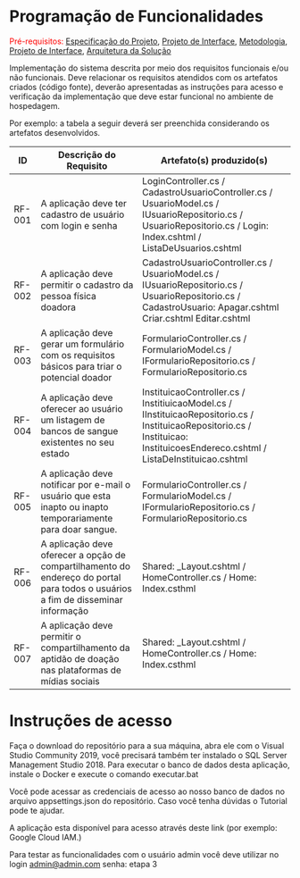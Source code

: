 # Programação de Funcionalidades

<span style="color:red">Pré-requisitos: <a href="2-Especificação do Projeto.md"> Especificação do Projeto</a></span>, <a href="3-Projeto de Interface.md"> Projeto de Interface</a>, <a href="4-Metodologia.md"> Metodologia</a>, <a href="3-Projeto de Interface.md"> Projeto de Interface</a>, <a href="5-Arquitetura da Solução.md"> Arquitetura da Solução</a>

Implementação do sistema descrita por meio dos requisitos funcionais e/ou não funcionais. Deve relacionar os requisitos atendidos com os artefatos criados (código fonte), deverão apresentadas as instruções para acesso e verificação da implementação que deve estar funcional no ambiente de hospedagem.

Por exemplo: a tabela a seguir deverá ser preenchida considerando os artefatos desenvolvidos.

|ID    | Descrição do Requisito  | Artefato(s) produzido(s) |
|------|-----------------------------------------|----|
|RF-001| A aplicação deve ter cadastro de usuário com login e senha | LoginController.cs / CadastroUsuarioController.cs / UsuarioModel.cs / IUsuarioRepositorio.cs / UsuarioRepositorio.cs / Login: Index.cshtml / ListaDeUsuarios.cshtml | 
|RF-002| A aplicação deve permitir o cadastro da pessoa física doadora | CadastroUsuarioController.cs / UsuarioModel.cs / IUsuarioRepositorio.cs / UsuarioRepositorio.cs / CadastroUsuario: Apagar.cshtml Criar.cshtml Editar.cshtml |
|RF-003| A aplicação deve gerar um formulário com os requisitos básicos para triar o potencial doador | FormularioController.cs / FormularioModel.cs / IFormularioRepositorio.cs / FormularioRepositorio.cs| 
|RF-004| A aplicação deve oferecer ao usuário um listagem de bancos de sangue existentes no seu estado   | InstituicaoController.cs / InstitiuicaoModel.cs / IInstituicaoRepositorio.cs / InstituicaoRepositorio.cs / Instituicao: InstituicoesEndereco.cshtml / ListaDeInstituicao.cshtml |
|RF-005| A aplicação deve notificar por e-mail o usuário que esta inapto ou inapto temporariamente para doar sangue. | FormularioController.cs / FormularioModel.cs / IFormularioRepositorio.cs / FormularioRepositorio.cs| 
|RF-006| A aplicação deve oferecer a opção de compartilhamento do endereço do portal para todos o usuários a fim de disseminar informação   | Shared: _Layout.cshtml / HomeController.cs / Home: Index.csthml |
|RF-007| A aplicação deve permitir o compartilhamento da aptidão de doação nas plataformas de mídias sociais | Shared: _Layout.cshtml / HomeController.cs / Home: Index.csthml  | 


# Instruções de acesso

Faça o download do repositório para a sua máquina, abra ele com o Visual Studio Community 2019, você precisará também ter instalado o SQL Server Management Studio 2018. Para executar o banco de dados desta aplicação, instale o Docker e execute o comando executar.bat

Você pode acessar as credenciais de acesso ao nosso banco de dados no arquivo appsettings.json do repositório. Caso você tenha dúvidas o Tutorial pode te ajudar.

A aplicação esta disponível para acesso através deste link (por exemplo: Google Cloud IAM.)

Para testar as funcionalidades com o usuário admin você deve utilizar no login admin@admin.com senha: etapa 3


